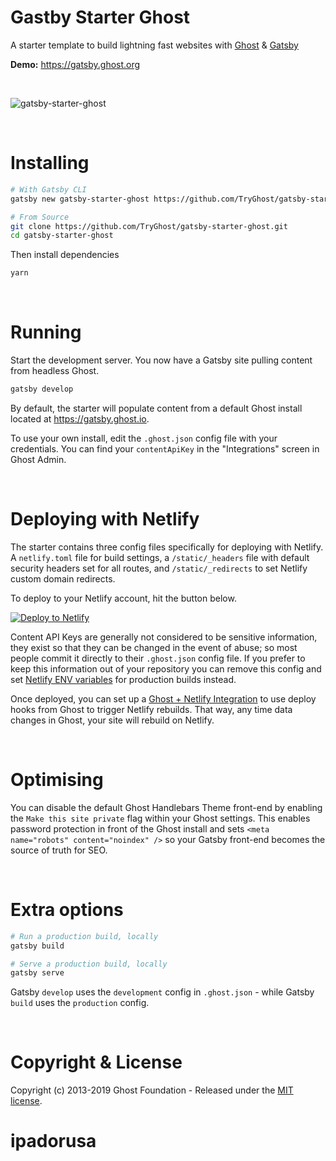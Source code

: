 # Gastby Starter Ghost

A starter template to build lightning fast websites with [Ghost](https://ghost.org) & [Gatsby](https://gatsbyjs.org)

**Demo:** https://gatsby.ghost.org

&nbsp;

![gatsby-starter-ghost](https://user-images.githubusercontent.com/120485/50913567-8ab8e380-142c-11e9-9e78-de02ded12fc6.jpg)

&nbsp;


# Installing

```bash
# With Gatsby CLI
gatsby new gatsby-starter-ghost https://github.com/TryGhost/gatsby-starter-ghost.git
```

```bash
# From Source
git clone https://github.com/TryGhost/gatsby-starter-ghost.git
cd gatsby-starter-ghost
```

Then install dependencies

```bash
yarn
```

&nbsp;

# Running

Start the development server. You now have a Gatsby site pulling content from headless Ghost.

```bash
gatsby develop
```

By default, the starter will populate content from a default Ghost install located at https://gatsby.ghost.io.

To use your own install, edit the `.ghost.json` config file with your credentials. You can find your `contentApiKey` in the "Integrations" screen in Ghost Admin.

&nbsp;

# Deploying with Netlify

The starter contains three config files specifically for deploying with Netlify. A `netlify.toml` file for build settings, a `/static/_headers` file with default security headers set for all routes, and `/static/_redirects` to set Netlify custom domain redirects.

To deploy to your Netlify account, hit the button below.

[![Deploy to Netlify](https://www.netlify.com/img/deploy/button.svg)](https://app.netlify.com/start/)

Content API Keys are generally not considered to be sensitive information, they exist so that they can be changed in the event of abuse; so most people commit it directly to their `.ghost.json` config file. If you prefer to keep this information out of your repository you can remove this config and set [Netlify ENV variables](https://www.netlify.com/docs/continuous-deployment/#build-environment-variables) for production builds instead.

Once deployed, you can set up a [Ghost + Netlify Integration](https://docs.ghost.org/integrations/netlify/) to use deploy hooks from Ghost to trigger Netlify rebuilds. That way, any time data changes in Ghost, your site will rebuild on Netlify.

&nbsp;

# Optimising

You can disable the default Ghost Handlebars Theme front-end by enabling the `Make this site private` flag within your Ghost settings. This enables password protection in front of the Ghost install and sets `<meta name="robots" content="noindex" />` so your Gatsby front-end becomes the source of truth for SEO.

&nbsp;

# Extra options

```bash
# Run a production build, locally
gatsby build

# Serve a production build, locally
gatsby serve
```

Gatsby `develop` uses the `development` config in `.ghost.json` - while Gatsby `build` uses the `production` config.

&nbsp;

# Copyright & License

Copyright (c) 2013-2019 Ghost Foundation - Released under the [MIT license](LICENSE).
# ipadorusa
